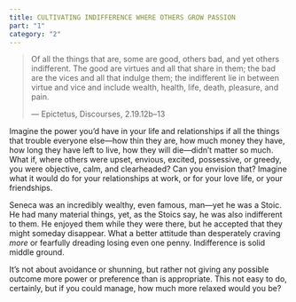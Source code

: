 ```yaml
---
title: CULTIVATING INDIFFERENCE WHERE OTHERS GROW PASSION
part: "1"
category: "2"
---
```


> Of all the things that are, some are good, others bad, and yet others indifferent. The good are virtues and all that share in them; the bad are the vices and all that indulge them; the indifferent lie in between virtue and vice and include wealth, health, life, death, pleasure, and pain.
>
> — Epictetus, Discourses, 2.19.12b–13

Imagine the power you’d have in your life and relationships if all the things that trouble everyone else—how thin they are, how much money they have, how long they have left to live, how they will die—didn’t matter so much. What if, where others were upset, envious, excited, possessive, or greedy, you were objective, calm, and clearheaded? Can you envision that? Imagine what it would do for your relationships at work, or for your love life, or your friendships.

Seneca was an incredibly wealthy, even famous, man—yet he was a Stoic. He had many material things, yet, as the Stoics say, he was also indifferent to them. He enjoyed them while they were there, but he accepted that they might someday disappear. What a better attitude than desperately craving _more_ or fearfully dreading losing even one penny. Indifference is solid middle ground.

It’s not about avoidance or shunning, but rather not giving any possible outcome more power or preference than is appropriate. This not easy to do, certainly, but if you could manage, how much more relaxed would you be?
